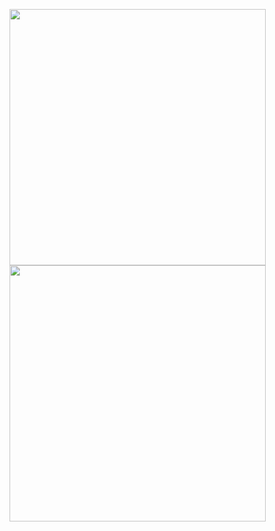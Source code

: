[<img src="../images/research.png" width="450"/>](https://clojia.github.io/research/)
[<img src="../images/airbnb.jpg" width="450"/>](https://clojia.github.io/research/)

